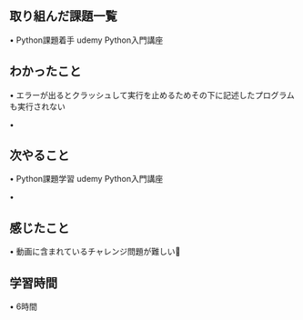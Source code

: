 ## 取り組んだ課題一覧
• Python課題着手 udemy  Python入門講座

## わかったこと
• エラーが出るとクラッシュして実行を止めるためその下に記述したプログラムも実行されない

• 

## 次やること
• Python課題学習  udemy Python入門講座

• 

## 感じたこと
• 動画に含まれているチャレンジ問題が難しい🤨

## 学習時間
• 6時間